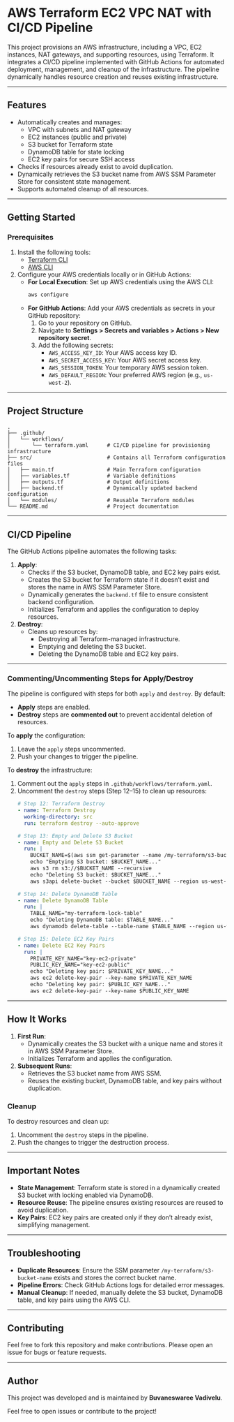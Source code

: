 # AWS Terraform EC2 VPC NAT with CI/CD Pipeline

This project provisions an AWS infrastructure, including a VPC, EC2 instances, NAT gateways, and supporting resources, using Terraform. It integrates a CI/CD pipeline implemented with GitHub Actions for automated deployment, management, and cleanup of the infrastructure. The pipeline dynamically handles resource creation and reuses existing infrastructure.

---

## Features

- Automatically creates and manages:
  - VPC with subnets and NAT gateway
  - EC2 instances (public and private)
  - S3 bucket for Terraform state
  - DynamoDB table for state locking
  - EC2 key pairs for secure SSH access
- Checks if resources already exist to avoid duplication.
- Dynamically retrieves the S3 bucket name from AWS SSM Parameter Store for consistent state management.
- Supports automated cleanup of all resources.

---

## Getting Started

### Prerequisites

1. Install the following tools:
   - [Terraform CLI](https://www.terraform.io/downloads.html)
   - [AWS CLI](https://aws.amazon.com/cli/)
2. Configure your AWS credentials locally or in GitHub Actions:
   - **For Local Execution**:
     Set up AWS credentials using the AWS CLI:
     ```bash
     aws configure
     ```
   - **For GitHub Actions**:
     Add your AWS credentials as secrets in your GitHub repository:
     1. Go to your repository on GitHub.
     2. Navigate to **Settings > Secrets and variables > Actions > New repository secret**.
     3. Add the following secrets:
        - `AWS_ACCESS_KEY_ID`: Your AWS access key ID.
        - `AWS_SECRET_ACCESS_KEY`: Your AWS secret access key.
        - `AWS_SESSION_TOKEN`: Your temporary AWS session token.
        - `AWS_DEFAULT_REGION`: Your preferred AWS region (e.g., `us-west-2`).

---

## Project Structure

```plaintext
.
├── .github/
│   └── workflows/
│       └── terraform.yaml      # CI/CD pipeline for provisioning infrastructure
├── src/                        # Contains all Terraform configuration files
│   ├── main.tf                 # Main Terraform configuration
│   ├── variables.tf            # Variable definitions
│   ├── outputs.tf              # Output definitions
│   ├── backend.tf              # Dynamically updated backend configuration
│   └── modules/                # Reusable Terraform modules
└── README.md                   # Project documentation
```

---

## CI/CD Pipeline

The GitHub Actions pipeline automates the following tasks:

1. **Apply**:
   - Checks if the S3 bucket, DynamoDB table, and EC2 key pairs exist.
   - Creates the S3 bucket for Terraform state if it doesn’t exist and stores the name in AWS SSM Parameter Store.
   - Dynamically generates the `backend.tf` file to ensure consistent backend configuration.
   - Initializes Terraform and applies the configuration to deploy resources.
2. **Destroy**:
   - Cleans up resources by:
     - Destroying all Terraform-managed infrastructure.
     - Emptying and deleting the S3 bucket.
     - Deleting the DynamoDB table and EC2 key pairs.

---

### Commenting/Uncommenting Steps for Apply/Destroy

The pipeline is configured with steps for both `apply` and `destroy`. By default:
- **Apply** steps are enabled.
- **Destroy** steps are **commented out** to prevent accidental deletion of resources.

To **apply** the configuration:
1. Leave the `apply` steps uncommented.
2. Push your changes to trigger the pipeline.

To **destroy** the infrastructure:
1. Comment out the `apply` steps in `.github/workflows/terraform.yaml`.
2. Uncomment the `destroy` steps (Step 12–15) to clean up resources:
   ```yaml
   # Step 12: Terraform Destroy
   - name: Terraform Destroy
     working-directory: src
     run: terraform destroy --auto-approve

   # Step 13: Empty and Delete S3 Bucket
   - name: Empty and Delete S3 Bucket
     run: |
       BUCKET_NAME=$(aws ssm get-parameter --name /my-terraform/s3-bucket-name --query 'Parameter.Value' --output text)
       echo "Emptying S3 bucket: $BUCKET_NAME..."
       aws s3 rm s3://$BUCKET_NAME --recursive
       echo "Deleting S3 bucket: $BUCKET_NAME..."
       aws s3api delete-bucket --bucket $BUCKET_NAME --region us-west-2

   # Step 14: Delete DynamoDB Table
   - name: Delete DynamoDB Table
     run: |
       TABLE_NAME="my-terraform-lock-table"
       echo "Deleting DynamoDB table: $TABLE_NAME..."
       aws dynamodb delete-table --table-name $TABLE_NAME --region us-west-2

   # Step 15: Delete EC2 Key Pairs
   - name: Delete EC2 Key Pairs
     run: |
       PRIVATE_KEY_NAME="key-ec2-private"
       PUBLIC_KEY_NAME="key-ec2-public"
       echo "Deleting key pair: $PRIVATE_KEY_NAME..."
       aws ec2 delete-key-pair --key-name $PRIVATE_KEY_NAME
       echo "Deleting key pair: $PUBLIC_KEY_NAME..."
       aws ec2 delete-key-pair --key-name $PUBLIC_KEY_NAME
   ```

---

## How It Works

1. **First Run**:
   - Dynamically creates the S3 bucket with a unique name and stores it in AWS SSM Parameter Store.
   - Initializes Terraform and applies the configuration.
2. **Subsequent Runs**:
   - Retrieves the S3 bucket name from AWS SSM.
   - Reuses the existing bucket, DynamoDB table, and key pairs without duplication.

### Cleanup

To destroy resources and clean up:
1. Uncomment the `destroy` steps in the pipeline.
2. Push the changes to trigger the destruction process.

---

## Important Notes

- **State Management**: Terraform state is stored in a dynamically created S3 bucket with locking enabled via DynamoDB.
- **Resource Reuse**: The pipeline ensures existing resources are reused to avoid duplication.
- **Key Pairs**: EC2 key pairs are created only if they don’t already exist, simplifying management.

---

## Troubleshooting

- **Duplicate Resources**: Ensure the SSM parameter `/my-terraform/s3-bucket-name` exists and stores the correct bucket name.
- **Pipeline Errors**: Check GitHub Actions logs for detailed error messages.
- **Manual Cleanup**: If needed, manually delete the S3 bucket, DynamoDB table, and key pairs using the AWS CLI.

---

## Contributing

Feel free to fork this repository and make contributions. Please open an issue for bugs or feature requests.

---

## Author

This project was developed and is maintained by **Buvaneswaree Vadivelu**.


Feel free to open issues or contribute to the project!